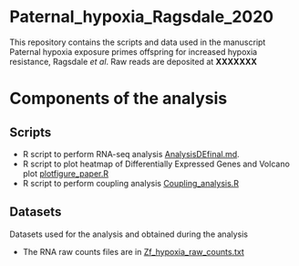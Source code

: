 # Paternal_hypoxia_Ragsdale_2020
 This repository contains the scripts and data used in the manuscript Paternal hypoxia exposure primes offspring for increased hypoxia resistance, Ragsdale *et al*. Raw reads are deposited at **XXXXXXX**
 
# Components of the analysis
## Scripts
* R script to perform RNA-seq analysis [AnalysisDEfinal.md](Scripts/AnalysisDEfinal.md).
* R script to plot heatmap  of Differentially Expressed Genes and Volcano plot [plotfigure_paper.R](Scripts/plotfigure_paper.R)
* R script to perform coupling analysis [Coupling_analysis.R](Scripts/Coupling_analysis.R)

## Datasets
Datasets used for the analysis and obtained during the analysis

* The RNA raw counts files are in [Zf_hypoxia_raw_counts.txt](Data/Zf_hypoxia_raw_counts.txt)  
